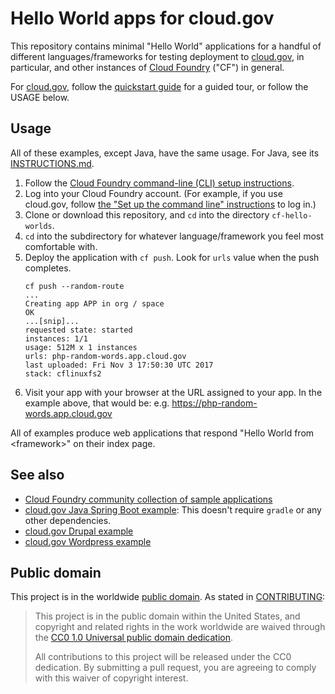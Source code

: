 # Hello World apps for cloud.gov

This repository contains minimal "Hello World" applications for a handful of different languages/frameworks for testing deployment to [cloud.gov](https://www.cloud.gov/), in particular, and other instances of [Cloud Foundry](https://www.cloudfoundry.org) ("CF") in general.
 
For [cloud.gov](https://cloud.gov), follow the [quickstart guide](https://cloud.gov/quickstart/) for a guided tour, or follow the USAGE below.

## Usage

All of these examples, except Java, have the same usage. For Java, see its [INSTRUCTIONS.md](./java-see-instructions/INSTRUCTIONS.md).

1. Follow the [Cloud Foundry command-line (CLI) setup instructions](https://docs.cloudfoundry.org/cf-cli/install-go-cli.html).
1. Log into your Cloud Foundry account. (For example, if you use cloud.gov, follow [the "Set up the command line" instructions](https://cloud.gov/docs/getting-started/setup/#set-up-the-command-line) to log in.)
1. Clone or download this repository, and `cd` into the directory `cf-hello-worlds`.
1. `cd` into the subdirectory for whatever language/framework you feel most comfortable with.
1. Deploy the application with `cf push`. Look for `urls` value when the push completes.
    ```bash{9}
    cf push --random-route
    ...
    Creating app APP in org / space
    OK
    ...[snip]...
    requested state: started
    instances: 1/1
    usage: 512M x 1 instances
    urls: php-random-words.app.cloud.gov
    last uploaded: Fri Nov 3 17:50:30 UTC 2017
    stack: cflinuxfs2
    ```
1. Visit your app with your browser at the URL assigned to your app. In the example above, that would be: e.g. https://php-random-words.app.cloud.gov

All of examples produce web applications that respond "Hello World from &lt;framework&gt;" on their index page.

## See also

* [Cloud Foundry community collection of sample applications](https://github.com/cloudfoundry-samples) 
* [cloud.gov Java Spring Boot example](https://github.com/18F/cf-sample-app-spring): This doesn't require `gradle` or any other dependencies.
* [cloud.gov Drupal example](https://github.com/18F/cf-ex-drupal)
* [cloud.gov Wordpress example](https://github.com/18F/cf-ex-wordpress)

## Public domain

This project is in the worldwide [public domain](LICENSE.md). As stated in [CONTRIBUTING](CONTRIBUTING.md):

>This project is in the public domain within the United States, and copyright and related rights in the work worldwide are waived through the [CC0 1.0 Universal public domain dedication](https://creativecommons.org/publicdomain/zero/1.0/).
>
>All contributions to this project will be released under the CC0
>dedication. By submitting a pull request, you are agreeing to comply
>with this waiver of copyright interest.
